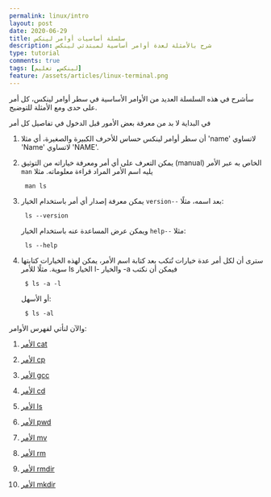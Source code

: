 ```yaml
---
permalink: linux/intro
layout: post
date: 2020-06-29
title: سلسلة أساسيات أوامر لينكس
description: شرح بالأمثلة لعدة أوامر أساسية لمبتدئي لينكس
type: tutorial
comments: true
tags: [لينكس, تعليم]
feature: /assets/articles/linux-terminal.png
---
```



سأشرح في هذه السلسلة العديد من الأوامر الأساسية في سطر أوامر لينكس، كل أمر على حدى ومع الأمثلة للتوضيح.

في البداية لا بد من معرفة بعض الأمور قبل الدخول في تفاصيل كل أمر

1. أن سطر أوامر لينكس حساس للأحرف الكبيرة والصغيرة، أي مثلا 'name' لاتساوي 'Name' لاتساوي 'NAME'.

2. يمكن التعرف على أي أمر ومعرفة خياراته من التوثيق (manual) الخاص به عبر الأمر `man` يليه اسم الأمر المراد قراءة معلوماته. مثلا

        man ls

3. يمكن معرفة إصدار أي أمر باستخدام الخيار `version--` بعد اسمه، مثلًا:

        ls --version

    ويمكن عرض المساعدة عنه باستخدام الخيار `help--` مثلا:

        ls --help

4. سترى أن لكل أمر عدة خيارات تُتكب بعد كتابة اسم الأمر، يمكن لهذه الخيارات كتابتها سوية. مثلًا للأمر ls الخيار l- والخيار -a فيمكن أن نكتب 

        $ ls -a -l

    أو الأسهل:

        $ ls -al

والآن لنأتي لفهرس الأوامر:

1. [الأمر cat](/linux/cat)

2. [الأمر cp](/linux/cp)

3. [الأمر gcc](/linux/gcc)

4. [الأمر cd](/linux/cd)

5. [الأمر ls](/linux/ls)

6. [الأمر pwd](/linux/pwd)

7. [الأمر mv](/linux/mv)

8. [الأمر rm](/linux/rm)

9. [الأمر rmdir](/linux/rmdir)

10. [الأمر mkdir](/linux/mkdir)
